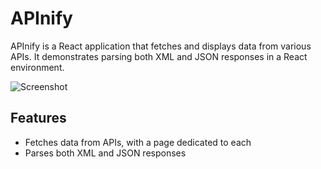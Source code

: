 # APInify

APInify is a React application that fetches and displays data from various APIs. It demonstrates parsing both XML and JSON responses in a React environment.

![Screenshot](screenshot.png)

## Features

- Fetches data from APIs, with a page dedicated to each
- Parses both XML and JSON responses
